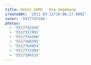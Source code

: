 ```yaml
---
title: Hotel GAMS - Die Umgebung
createdAt: '2011-03-11T16:06:17.000Z'
cover: '5517742244'
photos:
  - '5517742244'
  - '5517157891'
  - '5517754106'
  - '5517168395'
  - '5517764954'
  - '5517772304'
  - '5517186515'
---
```


